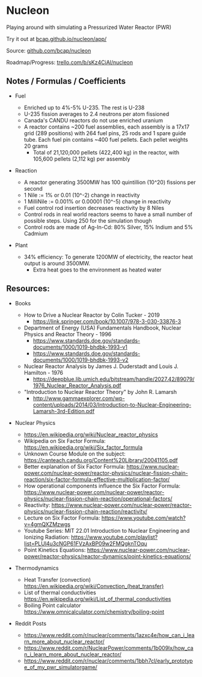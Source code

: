 # Nucleon

Playing around with simulating a Pressurized Water Reactor (PWR)

Try it out at [bcap.github.io/nucleon/app/](https://bcap.github.io/nucleon/app/)

Source: [github.com/bcap/nucleon](https://github.com/bcap/nucleon)

Roadmap/Progress: [trello.com/b/sKz4CiAl/nucleon](https://trello.com/b/sKz4CiAl/nucleon)

## Notes / Formulas / Coefficients

- Fuel
    - Enriched up to 4%-5% U-235. The rest is U-238
    - U-235 fission averages to 2.4 neutrons per atom fissioned
    - Canada's CANDU reactors do not use enriched uranium
    - A reactor contains ~200 fuel assemblies, each assembly is a 17x17 grid (289 positions) with 264 fuel pins, 25 rods and 1 spare guide tube. Each fuel pin contains ~400 fuel pellets. Each pellet weights 20 grams
        - Total of 21,120,000 pellets (422,400 kg) in the reactor, with 105,600 pellets (2,112 kg) per assembly
- Reaction
    - A reactor generating 3500MW has 100 quintillion (10^20) fissions per second 
    - 1 Nile := 1% or 0.01 (10^-2) change in reactivity
    - 1 MilliNile := 0.001% or 0.00001 (10^-5) change in reactivity
    - Fuel control rod insertion decreases reactivity by 8 Niles
    - Control rods in real world reactors seems to have a small number of possible steps. Using 250 for the simulation though
    - Control rods are made of Ag-In-Cd: 80% Silver, 15% Indium and 5% Cadmium

- Plant
    - 34% efficiency: To generate 1200MW of electricity, the reactor heat output is around 3500MW. 
        - Extra heat goes to the environment as heated water



## Resources:

- Books
    - How to Drive a Nuclear Reactor by Colin Tucker - 2019
        - https://link.springer.com/book/10.1007/978-3-030-33876-3
    - Department of Energy (USA) Fundamentals Handbook, Nuclear Physics and Reactor Theory - 1996
        - https://www.standards.doe.gov/standards-documents/1000/1019-bhdbk-1993-v1
        - https://www.standards.doe.gov/standards-documents/1000/1019-bhdbk-1993-v2
    - Nuclear Reactor Analysis by James J. Duderstadt and Louis J. Hamilton - 1976
        - https://deepblue.lib.umich.edu/bitstream/handle/2027.42/89079/1976_Nuclear_Reactor_Analysis.pdf
    - "Introduction to Nuclear Reactor Theory" by John R. Lamarsh
        - http://www.gammaexplorer.com/wp-content/uploads/2014/03/Introduction-to-Nuclear-Engineering-Lamarsh-3rd-Edition.pdf

- Nuclear Physics
    - https://en.wikipedia.org/wiki/Nuclear_reactor_physics
    - Wikipedia on Six Factor Formula: https://en.wikipedia.org/wiki/Six_factor_formula
    - Unknown Course Module on the subject: https://canteach.candu.org/Content%20Library/20041105.pdf
    - Better explanation of Six Factor Formula: https://www.nuclear-power.com/nuclear-power/reactor-physics/nuclear-fission-chain-reaction/six-factor-formula-effective-multiplication-factor/
    - How operational components influence the Six Factor Formula: https://www.nuclear-power.com/nuclear-power/reactor-physics/nuclear-fission-chain-reaction/operational-factors/
    - Reactivity: https://www.nuclear-power.com/nuclear-power/reactor-physics/nuclear-fission-chain-reaction/reactivity/
    - Lecture on Six Factor Formula: https://www.youtube.com/watch?v=4gmQXZMzwgs
    - Youtube Series: MIT 22.01 Introduction to Nuclear Engineering and Ionizing Radiation: https://www.youtube.com/playlist?list=PLUl4u3cNGP61FVzAxBP09w2FMQgknTOqu
    - Point Kinetics Equations: https://www.nuclear-power.com/nuclear-power/reactor-physics/reactor-dynamics/point-kinetics-equations/

- Thermodynamics
    - Heat Transfer (convection) https://en.wikipedia.org/wiki/Convection_(heat_transfer)
    - List of thermal conductivities https://en.wikipedia.org/wiki/List_of_thermal_conductivities
    - Boiling Point calculator https://www.omnicalculator.com/chemistry/boiling-point

- Reddit Posts
    - https://www.reddit.com/r/nuclear/comments/1azxc4e/how_can_i_learn_more_about_nuclear_reactor/
    - https://www.reddit.com/r/NuclearPower/comments/1b009lx/how_can_i_learn_more_about_nuclear_reactor/
    - https://www.reddit.com/r/nuclear/comments/1bbh7cl/early_prototype_of_my_pwr_simulatorgame/